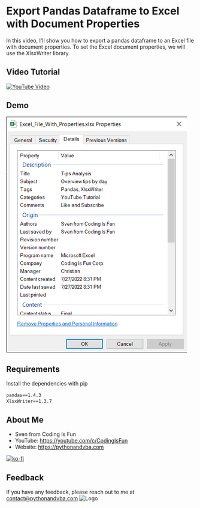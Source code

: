 
# Export Pandas Dataframe to Excel with Document Properties
In this video, I'll show you how to export a pandas dataframe to an Excel file with document properties. To set the Excel document properties, we will use the XlsxWriter library.

## Video Tutorial
[![YouTube Video](https://img.youtube.com/vi/InVKYPK73vg/0.jpg)](https://youtu.be/InVKYPK73vg)

## Demo
![Demo](/demo.png?raw=true "Demo")

## Requirements
Install the dependencies with pip
```
pandas==1.4.3
XlsxWriter==1.3.7
```

## About Me
- Sven from Coding Is Fun
- YouTube: https://youtube.com/c/CodingIsFun
- Website: https://pythonandvba.com

[![ko-fi](https://ko-fi.com/img/githubbutton_sm.svg)](https://ko-fi.com/X7X47Q0EG)

## Feedback
If you have any feedback, please reach out to me at contact@pythonandvba.com
![Logo](https://www.pythonandvba.com/banner-img)
